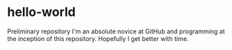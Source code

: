 # hello-world
Preliminary repository
I'm an absolute novice at GitHub and programming at the inception of this repository. Hopefully I get better with time.
